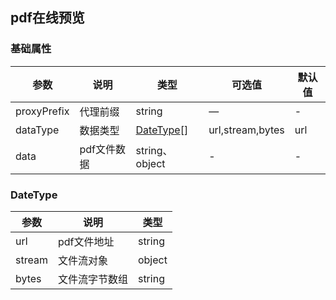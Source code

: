## pdf在线预览

### 基础属性

| 参数             | 说明                     | 类型                                  | 可选值         | 默认值 |
| ---------------- | ------------------------ | ------------------------------------- | -------------- | ------ |
| proxyPrefix      | 代理前缀                 | string                                | —              | -      |
| dataType         | 数据类型                 | [DateType](#DateType)[]         | url,stream,bytes | url   |
| data             | pdf文件数据              | string、object                        | -                | -

### DateType

| 参数             | 说明                     | 类型
| ---------------- | ------------------------ | ------------------------------------- |
| url              | pdf文件地址             | string                               |
| stream           | 文件流对象              | object                               |
| bytes            | 文件流字节数组           | string                               |
